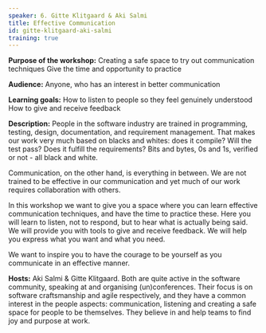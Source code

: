 ```yaml
---
speaker: 6. Gitte Klitgaard & Aki Salmi
title: Effective Communication
id: gitte-klitgaard-aki-salmi
training: true
---
```

**Purpose of the workshop:**
Creating a safe space to try out communication techniques
Give the time and opportunity to practice

**Audience:**
Anyone, who has an interest in better communication

**Learning goals:**
How to listen to people so they feel genuinely understood
How to give and receive feedback

**Description:**
People in the software industry are trained in programming, testing, design, documentation, and requirement management. That makes our work very much based on blacks and whites: does it compile? Will the test pass? Does it fulfill the requirements? Bits and bytes, 0s and 1s, verified or not - all black and white.

Communication, on the other hand, is everything in between.
We are not trained to be effective in our communication and yet much of our work requires collaboration with others.

In this workshop we want to give you a space where you can learn effective communication techniques, and have the time to practice these.
Here you will learn to listen, not to respond, but to hear what is actually being said. We will provide you with tools to give and receive feedback. We will help you express what you want and what you need.

We want to inspire you to have the courage to be yourself as you communicate in an effective manner.

**Hosts:**
Aki Salmi & Gitte Klitgaard. Both are quite active in the software community, speaking at and organising (un)conferences. Their focus is on software craftsmanship and agile respectively, and they have a common interest in the people aspects: communication, listening and creating a safe space for people to be themselves.
They believe in and help teams to find joy and purpose at work.
